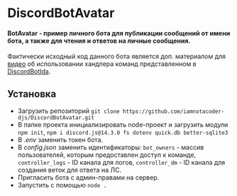 # DiscordBotAvatar
#### BotAvatar - пример личного бота для публикации сообщений от имени бота, а также для чтения и ответов на личные сообщения.

Фактически исходный код данного бота является доп. материалом для [видео](https://youtu.be/Caq4tgMuZfM) об использовании хандлера команд представленном в [DiscordBotIda](https://github.com/iamnotacoder-djs/DiscordBotIda).

## Установка
- Загрузить репозиторий `git clone https://github.com/iamnotacoder-djs/DiscordBotAvatar.git`
- В папке проекта инициализировать node-проект и загрузить модули `npm init`, `npm i discord.js@14.3.0 fs dotenv quick.db better-sqlite3`
- В *.env* заменить токен бота.
- В *config.json* заменить идентификаторы: `bot_owners` - массив пользователей, которым предоставлен доступ к команде, `controller_logs` - ID канала для логов, `controller_dm` - ID канала для создания веток для ответа на ЛС.
- Пригласить бота с админ-правами на сервер.
- Запустить с помощью `node .`

